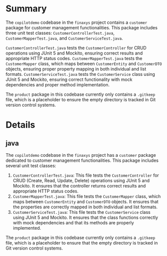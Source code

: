 # Summary

The `copilotdemo` codebase in the `finaxys` project contains a `customer` package for customer management functionalities. This package includes three unit test classes: `CustomerControllerTest.java`, `CustomerMapperTest.java`, and `CustomerServiceTest.java`.

`CustomerControllerTest.java` tests the `CustomerController` for CRUD operations using JUnit 5 and Mockito, ensuring correct results and appropriate HTTP status codes. `CustomerMapperTest.java` tests the `CustomerMapper` class, which maps between `CustomerEntity` and `CustomerDTO` objects, ensuring proper property mapping in both individual and list formats. `CustomerServiceTest.java` tests the `CustomerService` class using JUnit 5 and Mockito, ensuring correct functionality with mock dependencies and proper method implementation.

The `product` package in this codebase currently only contains a `.gitkeep` file, which is a placeholder to ensure the empty directory is tracked in Git version control systems.

# Details

## java

The `copilotdemo` codebase in the `finaxys` project has a `customer` package dedicated to customer management functionalities. This package includes several unit test classes:

1. `CustomerControllerTest.java`: This file tests the `CustomerController` for CRUD (Create, Read, Update, Delete) operations using JUnit 5 and Mockito. It ensures that the controller returns correct results and appropriate HTTP status codes.
2. `CustomerMapperTest.java`: This file tests the `CustomerMapper` class, which maps between `CustomerEntity` and `CustomerDTO` objects. It ensures that the properties are correctly mapped in both individual and list formats.
3. `CustomerServiceTest.java`: This file tests the `CustomerService` class using JUnit 5 and Mockito. It ensures that the class functions correctly with mock dependencies and that its methods are properly implemented.

The `product` package in this codebase currently only contains a `.gitkeep` file, which is a placeholder to ensure that the empty directory is tracked in Git version control systems.

